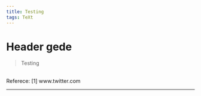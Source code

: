 ```yaml
---
title: Testing
tags: TeXt
---
```

# Header gede #
> Testing
<br/>
Referece:
[1] www.twitter.com

---
